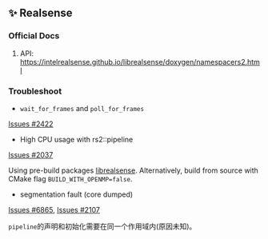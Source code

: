 ## ✨ Realsense

### Official Docs
1. API: https://intelrealsense.github.io/librealsense/doxygen/namespacers2.html

### Troubleshoot
* `wait_for_frames` and `poll_for_frames`

[Issues #2422](https://github.com/IntelRealSense/librealsense/issues/2422)

* High CPU usage with rs2::pipeline

[Issues #2037](https://github.com/IntelRealSense/librealsense/issues/2037)

Using pre-build packages [librealsense](
https://github.com/IntelRealSense/librealsense/blob/master/doc/distribution_linux.md).
Alternatively, build from source with CMake flag `BUILD_WITH_OPENMP=false`.

* segmentation fault (core dumped)

[Issues #6865](https://github.com/IntelRealSense/librealsense/issues/6865), 
[Issues #2107](https://github.com/isl-org/Open3D/issues/2107)

`pipeline`的声明和初始化需要在同一个作用域内(原因未知)。

